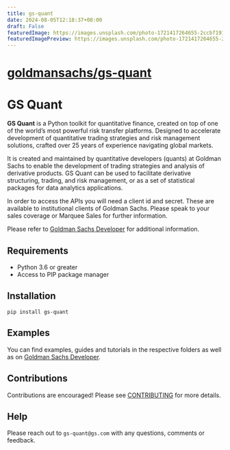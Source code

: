 ```yaml
---
title: gs-quant
date: 2024-08-05T12:18:37+08:00
draft: False
featuredImage: https://images.unsplash.com/photo-1721417264655-2ccbf19152c6?ixid=M3w0NjAwMjJ8MHwxfHJhbmRvbXx8fHx8fHx8fDE3MjI4MzE0NjN8&ixlib=rb-4.0.3
featuredImagePreview: https://images.unsplash.com/photo-1721417264655-2ccbf19152c6?ixid=M3w0NjAwMjJ8MHwxfHJhbmRvbXx8fHx8fHx8fDE3MjI4MzE0NjN8&ixlib=rb-4.0.3
---
```


# [goldmansachs/gs-quant](https://github.com/goldmansachs/gs-quant)

# GS Quant

**GS Quant** is a Python toolkit for quantitative finance, created on top of one of the world’s most powerful risk transfer platforms. Designed to accelerate development of quantitative trading strategies and risk management solutions, crafted over 25 years of experience navigating global markets.

It is created and maintained by quantitative developers (quants) at Goldman Sachs to enable the development of trading strategies and analysis of derivative products. GS Quant can be used to facilitate derivative structuring, trading, and risk management, or as a set of statistical packages for data analytics applications.

In order to access the APIs you will need a client id and secret.  These are available to institutional clients of Goldman Sachs.  Please speak to your sales coverage or Marquee Sales for further information. 

Please refer to [Goldman Sachs Developer](https://developer.gs.com/docs/gsquant/) for additional information.

## Requirements

* Python 3.6 or greater
* Access to PIP package manager

## Installation

```
pip install gs-quant
```

## Examples

You can find examples, guides and tutorials in the respective folders as well as on [Goldman Sachs Developer](https://developer.gs.com/docs/gsquant/).

## Contributions

Contributions are encouraged! Please see [CONTRIBUTING](CONTRIBUTING.md) for more details.

## Help

Please reach out to `gs-quant@gs.com` with any questions, comments or feedback.
